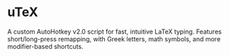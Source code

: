# uTeX
A custom AutoHotkey v2.0 script for fast, intuitive LaTeX typing. Features short/long-press remapping, with Greek letters, math symbols, and more modifier-based shortcuts.
